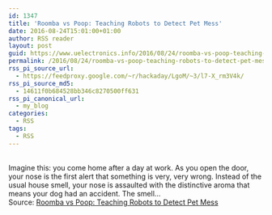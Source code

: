 ```yaml
---
id: 1347
title: 'Roomba vs Poop: Teaching Robots to Detect Pet Mess'
date: 2016-08-24T15:01:00+01:00
author: RSS reader
layout: post
guid: https://www.uelectronics.info/2016/08/24/roomba-vs-poop-teaching-robots-to-detect-pet-mess/
permalink: /2016/08/24/roomba-vs-poop-teaching-robots-to-detect-pet-mess/
rss_pi_source_url:
  - https://feedproxy.google.com/~r/hackaday/LgoM/~3/l7-X_rm3V4k/
rss_pi_source_md5:
  - 14611f0b684528bb346c8270500ff631
rss_pi_canonical_url:
  - my_blog
categories:
  - RSS
tags:
  - RSS
---
```

&#013;  
Imagine this: you come home after a day at work. As you open the door, your nose is the first alert that something is very, very wrong. Instead of the usual house smell, your nose is assaulted with the distinctive aroma that means your dog had an accident. The smell…&#013;  
Source: <a href="https://feedproxy.google.com/~r/hackaday/LgoM/~3/l7-X_rm3V4k/" target="_blank">Roomba vs Poop: Teaching Robots to Detect Pet Mess</a>
